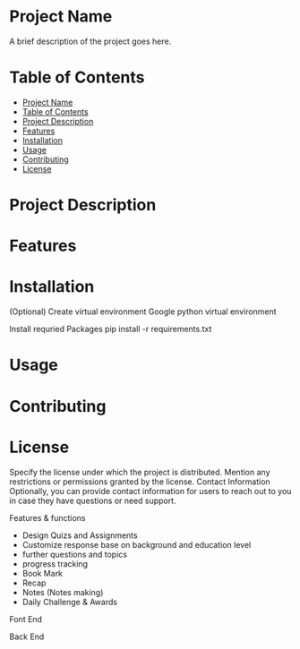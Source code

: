 # Project Name
A brief description of the project goes here.

# Table of Contents
- [Project Name](#project-name)
- [Table of Contents](#table-of-contents)
- [Project Description](#project-description)
- [Features](#features)
- [Installation](#installation)
- [Usage](#usage)
- [Contributing](#contributing)
- [License](#license)

# Project Description

# Features

# Installation
(Optional) Create virtual environment 
    Google python virtual environment

Install requried Packages
    pip install -r requirements.txt



# Usage

# Contributing

# License
Specify the license under which the project is distributed. Mention any restrictions or permissions granted by the license.
Contact Information
Optionally, you can provide contact information for users to reach out to you in case they have questions or need support.






Features & functions
- Design Quizs and Assignments
- Customize response base on background and education level
- further questions and topics
- progress tracking
- Book Mark
- Recap
- Notes (Notes making)
- Daily Challenge & Awards




Font End 


Back End

